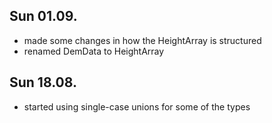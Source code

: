 ﻿## Sun 01.09.
- made some changes in how the HeightArray is structured
- renamed DemData to HeightArray

## Sun 18.08.
- started using single-case unions for some of the types